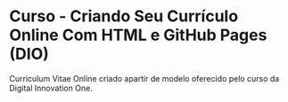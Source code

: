 # Curso - Criando Seu Currículo Online Com HTML e GitHub Pages (DIO)

Curriculum Vitae Online criado apartir de modelo oferecido pelo curso da Digital Innovation One.
